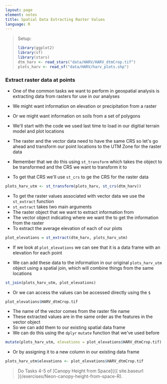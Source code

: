 ```yaml
---
layout: page
element: notes
title: Spatial Data Extracting Raster Values
language: R
--- 
```


> Setup:
> 
> ```r
> library(ggplot2)
> library(sf)
> library(stars)
> dtm_harv <- read_stars("data/HARV/HARV_dtmCrop.tif")
> plots_harv <- read_sf("data/HARV/harv_plots.shp")
> ```

### Extract raster data at points

* One of the common tasks we want to perform in geospatial analysis is extracting data from rasters for use in our analyses
* We might want information on elevation or precipitation from a raster
* Or we might want information on soils from a set of polygons

* We'll start with the code we used last time to load in our digitial terrain model and plot locations
* The raster and the vector data need to have the same CRS so let's go ahead and transform our point locations to the UTM Zone for the raster data
* Remember that we do this using `st_transform` which takes the object to be transformed and the CRS we want to transform it to
* To get that CRS we'll use `st_crs` to ge the CRS for the raster data

```r
plots_harv_utm <- st_transform(plots_harv, st_crs(dtm_harv))
```

* To get the raster values associated with vector data we use the `st_extract` function
* `st_extract` takes two main arguments
* The raster object that we want to extract information from
* The vector object indicating where we want the to get the information from the raster
* To extract the average elevation of each of our plots

```r
plot_elevations = st_extract(dtm_harv, plots_harv_utm)
```

* If we look at `plot_elevations` we can see that it is a data frame with an elevation for each point

* We can add these data to the information in our original `plots_harv_utm` object using a spatial join, which will combine things from the same locations

```r
st_join(plots_harv_utm, plot_elevations)
```

* Or we can access the values can be accessed directly using the `$`

```r
plot_elevations$HARV_dtmCrop.tif
```

* The name of the vector comes from the raster file name
* These extracted values are in the same order as the features in the vector object
* So we can add them to our existing spatial data frame
* We can do this using the `dplyr` `mutate` function that we've used before

```r
mutate(plots_harv_utm, elevations = plot_elevations$HARV_dtmCrop.tif)
```

* Or by assigning it to a new column in our existing data frame

```r
plots_harv_utm$elevations <- plot_elevations$HARV_dtmCrop.tif
```

> Do Tasks 4-5 of [Canopy Height from Space]({{ site.baseurl }}/exercises/Neon-canopy-height-from-space-R).